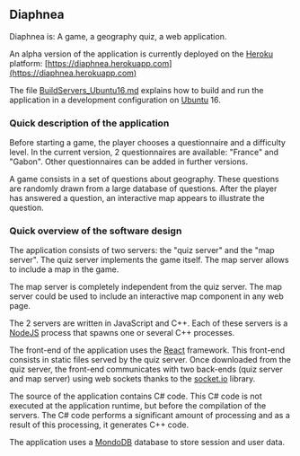 ## Diaphnea

Diaphnea is: A game, a geography quiz, a web application.

An alpha version of the application is currently deployed on the [Heroku](https://www.heroku.com/) platform: [https://diaphnea.herokuapp.com](https://diaphnea.herokuapp.com)

The file [BuildServers_Ubuntu16.md](https://github.com/ChrL73/Diaphnea/blob/master/BuildServers_Ubuntu16.md) explains how to build and run the application in a development configuration on [Ubuntu](https://www.ubuntu.com/) 16.

### Quick description of the application

Before starting a game, the player chooses a questionnaire and a difficulty level. In the current version, 2 questionnaires are available: "France" and "Gabon". Other questionnaires can be added in further versions.

A game consists in a set of questions about geography. These questions are randomly drawn from a large database of questions. After the player has answered a question, an interactive map appears to illustrate the question.

### Quick overview of the software design

The application consists of two servers: the "quiz server" and the "map server". The quiz server implements the game itself. The map server allows to include a map in the game.

The map server is completely independent from the quiz server. The map server could be used to include an interactive map component in any web page.

The 2 servers are written in JavaScript and C++. Each of these servers is a [NodeJS](https://nodejs.org) process that spawns one or several C++ processes.

The front-end of the application uses the [React](https://reactjs.org/) framework. This front-end consists in static files served by the quiz server. Once downloaded from the quiz server, the front-end communicates with two back-ends (quiz server and map server) using web sockets thanks to the [socket.io](https://socket.io/) library.

The source of the application contains C# code. This C# code is not executed at the application runtime, but before the compilation of the servers. The C# code performs a significant amount of processing and as a result of this processing, it generates C++ code.

The application uses a [MondoDB](https://www.mongodb.com/) database to store session and user data.
